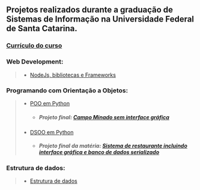  ## Projetos realizados durante a graduação de Sistemas de Informação na Universidade Federal de Santa Catarina.

### [Currículo do curso](https://sin.paginas.ufsc.br/files/2020/02/Curr%C3%ADculo-2011-1-Altera%C3%A7%C3%B5es-curriculares-2019.pdf)

### Web Development: 
>- [NodeJs, bibliotecas e Frameworks](https://github.com/rafaelwitter/UFSC/tree/master/PROG_WEB)

### Programando com Orientação a Objetos:
> -  [POO em Python](https://github.com/rafaelwitter/UFSC/tree/master/POO)
  >     - ##### Projeto final: [Campo Minado sem interface gráfica](https://github.com/rafaelwitter/UFSC/blob/master/POO/CampoMinado_P3.py)
> -  [DSOO em Python](https://github.com/rafaelwitter/UFSC/tree/master/DSOO)
  >     -  ##### Projeto final da matéria: [Sistema de restaurante incluindo interface gráfica e banco de dados serializado](https://github.com/rafaelwitter/UFSC/tree/master/DSOO/T1_V3)

### Estrutura de dados:
> - [Estrutura de dados](https://github.com/rafaelwitter/UFSC/tree/master/ESTRUTURA_DADOS)
